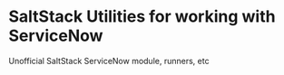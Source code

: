# SaltStack Utilities for working with ServiceNow

Unofficial SaltStack ServiceNow module, runners, etc
